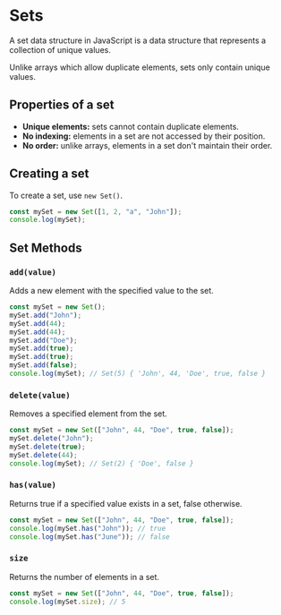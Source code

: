 # Sets

A set data structure in JavaScript is a data structure that represents a collection of unique values.

Unlike arrays which allow duplicate elements, sets only contain unique values.

## Properties of a set
- **Unique elements:** sets cannot contain duplicate elements.
- **No indexing:** elements in a set are not accessed by their position.
- **No order:** unlike arrays, elements in a set don't maintain their order.

## Creating a set
To create a set, use `new Set()`.

```JavaScript
const mySet = new Set([1, 2, "a", "John"]);
console.log(mySet);
```

## Set Methods
### `add(value)`
Adds a new element with the specified value to the set.

```JavaScript
const mySet = new Set();
mySet.add("John");
mySet.add(44);
mySet.add(44);
mySet.add("Doe");
mySet.add(true);
mySet.add(true);
mySet.add(false);
console.log(mySet); // Set(5) { 'John', 44, 'Doe', true, false }
```

### `delete(value)`
Removes a specified element from the set.

```JavaScript
const mySet = new Set(["John", 44, "Doe", true, false]);
mySet.delete("John");
mySet.delete(true);
mySet.delete(44);
console.log(mySet); // Set(2) { 'Doe', false }
```

### `has(value)`
Returns true if a specified value exists in a set, false otherwise.

```JavaScript
const mySet = new Set(["John", 44, "Doe", true, false]);
console.log(mySet.has("John")); // true
console.log(mySet.has("June")); // false

```

### `size`
Returns the number of elements in a set.

```JavaScript
const mySet = new Set(["John", 44, "Doe", true, false]);
console.log(mySet.size); // 5
```